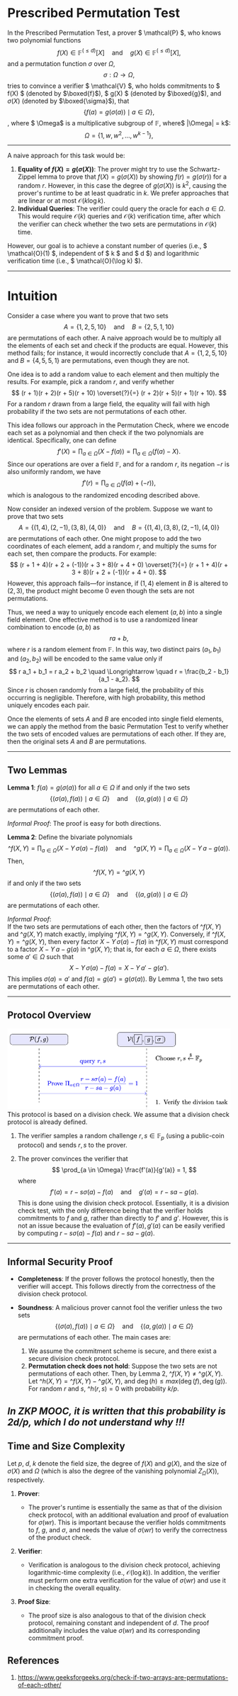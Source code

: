 # Prescribed Permutation Test
In the Prescribed Permutation Test, a prover $ \mathcal{P} $, who knows two polynomial functions
$$
f(X) \in \mathbb{F}^{(\leq d)}[X] \quad \text{and} \quad g(X) \in \mathbb{F}^{(\leq d)}[X],
$$
and a permutation function $\sigma$ over $\Omega$,
$$
\sigma: \Omega \rightarrow \Omega,
$$
tries to convince a verifier $ \mathcal{V} $, who holds commitments to $ f(X) $ (denoted by $\boxed{f}$), $ g(X) $ (denoted by $\boxed{g}$), and $\sigma(X)$ (denoted by $\boxed{\sigma}$), that
$$
\{ f(a) = g(\sigma(a)) \mid a \in \Omega \},
$$, where $ \Omega$ is a multiplicative subgroup of $\mathbb{F}$, where$ |\Omega| = k$:
$$
\Omega = \{ 1,\, w,\, w^2,\, \ldots,\, w^{k-1} \},
$$

---

A naive approach for this task would be:
1. **Equality of $f(X) = g(\sigma(X))$**: The prover might try to use the Schwartz-Zippel lemma to prove that $f(X) = g(\sigma(X))$ by showing $f(r) = g(\sigma(r))$ for a random $r$. However, in this case the degree of $g(\sigma(X))$ is $k^2$, causing the prover's runtime to be at least quadratic in $k$. We prefer approaches that are linear or at most $\mathcal{O}(k \log k)$.
2. **Individual Queries**: The verifier could query the oracle for each $a \in \Omega$. This would require $\mathcal{O}(k)$ queries and $\mathcal{O}(k)$ verification time, after which the verifier can check whether the two sets are permutations in $\mathcal{O}(k)$ time.

However, our goal is to achieve a constant number of queries (i.e., $ \mathcal{O}(1) $, independent of $ k $ and $ d $) and logarithmic verification time (i.e., $ \mathcal{O}(\log k) $).

---

# Intuition
Consider a case where you want to prove that two sets
$$
A = \{1, 2, 5, 10\} \quad \text{and} \quad B = \{2, 5, 1, 10\}
$$
are permutations of each other. A naive approach would be to multiply all the elements of each set and check if the products are equal. However, this method fails; for instance, it would incorrectly conclude that $A = \{1, 2, 5, 10\}$ and $B = \{4, 5, 5, 1\}$ are permutations, even though they are not.

One idea is to add a random value to each element and then multiply the results. For example, pick a random $r$, and verify whether
$$
(r + 1)(r + 2)(r + 5)(r + 10) \overset{?}{=} (r + 2)(r + 5)(r + 1)(r + 10).
$$
For a random $r$ drawn from a large field, the equality will fail with high probability if the two sets are not permutations of each other.

This idea follows our approach in the Permutation Check, where we encode each set as a polynomial and then check if the two polynomials are identical. Specifically, one can define
$$
f'(X) = \prod_{a \in \Omega} (X - f(a)) = \prod_{a \in \Omega} (f(a) - X).
$$
Since our operations are over a field $\mathbb{F}$, and for a random $r$, its negation $-r$ is also uniformly random, we have
$$
f'(r) = \prod_{a \in \Omega} \bigl(f(a) + (-r)\bigr),
$$
which is analogous to the randomized encoding described above.

Now consider an indexed version of the problem. Suppose we want to prove that two sets
$$
A = \{(1, 4), (2, -1), (3, 8), (4, 0)\} \quad \text{and} \quad B = \{(1, 4), (3, 8), (2, -1), (4, 0)\}
$$
are permutations of each other. One might propose to add the two coordinates of each element, add a random $r$, and multiply the sums for each set, then compare the products. For example:
$$
(r + 1 + 4)(r + 2 + (-1))(r + 3 + 8)(r + 4 + 0) \overset{?}{=} (r + 1 + 4)(r + 3 + 8)(r + 2 + (-1))(r + 4 + 0).
$$
However, this approach fails—for instance, if $(1, 4)$ element in $B$ is altered to $(2, 3)$, the product might become 0 even though the sets are not permutations.

Thus, we need a way to uniquely encode each element $(a, b)$ into a single field element. One effective method is to use a randomized linear combination to encode $(a, b)$ as
$$
r a + b,
$$
where $r$ is a random element from $\mathbb{F}$. In this way, two distinct pairs $(a_1, b_1)$ and $(a_2, b_2)$ will be encoded to the same value only if
$$
r a_1 + b_1 = r a_2 + b_2 \quad \Longrightarrow \quad r = \frac{b_2 - b_1}{a_1 - a_2}.
$$
Since $r$ is chosen randomly from a large field, the probability of this occurring is negligible. Therefore, with high probability, this method uniquely encodes each pair.

Once the elements of sets $A$ and $B$ are encoded into single field elements, we can apply the method from the basic Permutation Test to verify whether the two sets of encoded values are permutations of each other. If they are, then the original sets $A$ and $B$ are permutations.

---

## Two Lemmas

**Lemma 1**: $f(a) = g(\sigma(a))$ for all $a \in \Omega$ if and only if the two sets 
$$
\{ (\sigma(a), f(a)) \mid a \in \Omega \} \quad \text{and} \quad \{ (a, g(a)) \mid a \in \Omega \}
$$
are permutations of each other.

*Informal Proof*: The proof is easy for both directions.


**Lemma 2**: Define the bivariate polynomials
$$
\^f(X, Y) = \prod_{a \in \Omega} (X - Y\,\sigma(a) - f(a)) \quad \text{and} \quad \^g(X, Y) = \prod_{a \in \Omega} (X - Y\,a - g(a)).
$$
Then,
$$
\^f(X, Y) = \^g(X, Y)
$$
if and only if the two sets 
$$
\{ (\sigma(a), f(a)) \mid a \in \Omega \} \quad \text{and} \quad \{ (a, g(a)) \mid a \in \Omega \}
$$
are permutations of each other.

*Informal Proof*:  
If the two sets are permutations of each other, then the factors of $\^f(X, Y)$ and $\^g(X, Y)$ match exactly, implying $\^f(X, Y) = \^g(X, Y)$. Conversely, if $\^f(X, Y) = \^g(X, Y)$, then every factor $X - Y\,\sigma(a) - f(a)$ in $\^f(X, Y)$ must correspond to a factor $X - Y\,a - g(a)$ in $\^g(X, Y)$; that is, for each $a \in \Omega$, there exists some $a' \in \Omega$ such that
$$
X - Y\,\sigma(a) - f(a) = X - Y\,a' - g(a').
$$
This implies $\sigma(a) = a'$ and $f(a) = g(a') = g(\sigma(a))$. By Lemma 1, the two sets are permutations of each other.

---

## Protocol Overview

![Prescribed Permutation Check Protocol](./diagrams/pre_perm.png)
This protocol is based on a division check. We assume that a division check protocol is already defined.

1. The verifier samples a random challenge $r, s \in \mathbb{F}_p$ (using a public-coin protocol) and sends $r, s$ to the prover.


2. The prover convinces the verifier that
$$
\prod_{a \in \Omega} \frac{f'(a)}{g'(a)} = 1,
$$
where 
$$
f'(a) = r - s\sigma(a) - f(a) \quad \text{and} \quad g'(a) = r - sa - g(a).
$$
This is done using the division check protocol. Essentially, it is a division check test, with the only difference being that the verifier holds commitments to $f$ and $g$, rather than directly to $f'$ and $g'$. However, this is not an issue because the evaluation of $f'(a), g'(a)$ can be easily verified by computing $r - s\sigma(a) - f(a)$ and $r - sa - g(a)$.

---

## Informal Security Proof
- **Completeness**:   If the prover follows the protocol honestly, then the verifier will accept. This follows directly from the correctness of the division check protocol.


- **Soundness**: A malicious prover cannot fool the verifier unless the two sets 
$$
\{ (\sigma(a), f(a)) \mid a \in \Omega \} \quad \text{and} \quad \{ (a, g(a)) \mid a \in \Omega \}
$$
are permutations of each other. The main cases are:
    1. We assume the commitment scheme is secure, and there exist a secure division check protocol.  
    2. **Permutation check does not hold**: Suppose the two sets are not permutations of each other. Then, by Lemma 2, $\^f(X, Y) \ne \^g(X, Y)$. Let $\^h(X, Y) = \^f(X, Y) - \^g(X, Y)$, and $\deg(h) \le max(\deg(f), \deg(g))$. For random $r$ and $s$, $\^h(r, s) = 0$ with probability $k/p$.
    
*In ZKP MOOC, it is written that this probability is 2d/p, which I do not understand why !!!*
---

## Time and Size Complexity

Let $p,\; d,\; k$ denote the field size, the degree of $f(X)$ and $g(X)$, and the size of $\sigma(X)$ and $\Omega$ (which is also the degree of the vanishing polynomial $Z_{\Omega}(X)$), respectively.

1. **Prover**:  
   - The prover's runtime is essentially the same as that of the division check protocol, with an additional evaluation and proof of evaluation for $\sigma(wr)$. This is important because the verifier holds commitments to $f$, $g$, and $\sigma$, and needs the value of $\sigma(wr)$ to verify the correctness of the product check.

2. **Verifier**:  
   - Verification is analogous to the division check protocol, achieving logarithmic-time complexity (i.e., $\mathcal{O}(\log k)$). In addition, the verifier must perform one extra verification for the value of $\sigma(wr)$ and use it in checking the overall equality.

3. **Proof Size**:  
   - The proof size is also analogous to that of the division check protocol, remaining constant and independent of $d$. The proof additionally includes the value $\sigma(wr)$ and its corresponding commitment proof.


## References
1. https://www.geeksforgeeks.org/check-if-two-arrays-are-permutations-of-each-other/